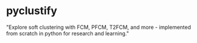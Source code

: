 # pyclustify
"Explore soft clustering with FCM, PFCM, T2FCM, and more - implemented from scratch in python for research and learning."
